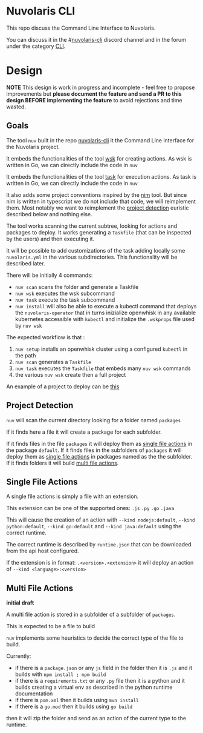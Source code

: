 <!--
  ~ Licensed to the Apache Software Foundation (ASF) under one
  ~ or more contributor license agreements.  See the NOTICE file
  ~ distributed with this work for additional information
  ~ regarding copyright ownership.  The ASF licenses this file
  ~ to you under the Apache License, Version 2.0 (the
  ~ "License"); you may not use this file except in compliance
  ~ with the License.  You may obtain a copy of the License at
  ~
  ~   http://www.apache.org/licenses/LICENSE-2.0
  ~
  ~ Unless required by applicable law or agreed to in writing,
  ~ software distributed under the License is distributed on an
  ~ "AS IS" BASIS, WITHOUT WARRANTIES OR CONDITIONS OF ANY
  ~ KIND, either express or implied.  See the License for the
  ~ specific language governing permissions and limitations
  ~ under the License.
  ~
-->
# Nuvolaris CLI

This repo discuss the Command Line Interface to Nuvolaris.

You can discuss it in the #[nuvolaris-cli](https://discord.gg/JWqFJJfvED) discord channel and in the forum under the category [CLI](https://github.com/nuvolaris/nuvolaris/discussions/categories/cli).

# Design

**NOTE** This design is work in progress and incomplete - feel free to propose improvements but **please document the feature and send a PR to this design BEFORE implementing the feature** to avoid rejections and time wasted.

## Goals

The tool `nuv` built in the repo [nuvolaris-cli](https://github.com/nuvolaris/nuvolaris-cli) it the Command Line interface for the Nuvolaris project.

It embeds the functionalities of the tool [wsk](https://github.com/apache/openwhisk-cli) for creating actions. As wsk is written in Go, we can directly include the code in `nuv`

It embeds the functionalities of the tool [task](https://taskfile.dev) for execution actions. As task is written in Go, we can directly include the code in `nuv`

It also adds some project conventions inspired by the [nim](https://github.com/nimbella/nimbella-cli) tool. But since nim is written in typescript we do not include that code, we will reimplement them. Most notably we want to reimplement the [project detection](#project-detection) euristic described below and nothing else.

The tool works scanning the current subtree, looking for actions and packages to deploy. It works generating a `Taskfile` (that can be inspected by the users) and then executing it.

It will be possible to add customizations of the task adding locally some `nuvolaris.yml` in the various subdirectories. This functionality will be described later.

There will be initially 4 commands:

- `nuv scan` scans the folder and generate a Taskfile 
- `nuv wsk` executes the wsk subcommand
- `nuv task` execute the task subcommand
- `nuv install` will also be able to execute a kubectl command that deploys the `nuvolaris-operator` that in turns inizialize openwhisk in any available kubernetes accessible with `kubectl` and initialize the `.wskprops` file used by `nuv wsk`

The expected workflow is that :
1. `nuv setup` installs an openwhisk cluster using a configured `kubectl` in the path
2. `nuv scan` generates a `Taskfile`
3. `nuv task` executes the `Taskfile` that embeds many `nuv wsk` commands
4. the various `nuv wsk` create then a full project

An example of a project to deploy can be [this](https://github.com/pagopa/io-sdk/tree/master/admin)

## Project Detection
`nuv` will scan the current directory looking for a folder named `packages` 

If it finds here a file it will create a package for each subfolder.

If it finds files in the file `packages` it will deploy them as [single file actions](#single-file-actions) in the package `default`. If it finds files in the subfolders of `packages` it will deploy them as  [single file actions](#single-file-actions) in packages named as the the subfolder. If it finds folders it will build [multi file actions](#multi-file-actions).

## Single File Actions

A single file actions is simply a file with an extension.

This extension can be one of the supported ones: `.js`  `.py` `.go` `.java` 

This will cause the creation of an action with `--kind nodejs:default`, `--kind python:default`, `--kind go:default` and `--kind java:default` using the correct runtime.

The correct runtime is  described by `runtime.json` that can be downloaded from the api host configured.

If the extension is in format:  `.<version>.<extension>` it will deploy an action of  `--kind <language>:<version>`

## Multi File Actions

**initial draft**

A multi file action is stored in a subfolder of a subfolder of `packages`.

This is expected to be a file to build

`nuv` implements some heuristics to decide the correct type of the file to build.

Currently:

- if there is a `package.json`  or any `js` field in the folder then it is  `.js` and it builds with `npm install ; npm build`
- if there is a `requirements.txt` or any `.py` file then it is a python and it builds creating a virtual env as described in the python runtime documentation
- if there is `pom.xml` then it builds using `mvn install`
- if there is a `go.mod` then it builds using `go build`

then it will zip the folder and send as an action of the current type to the runtime.





